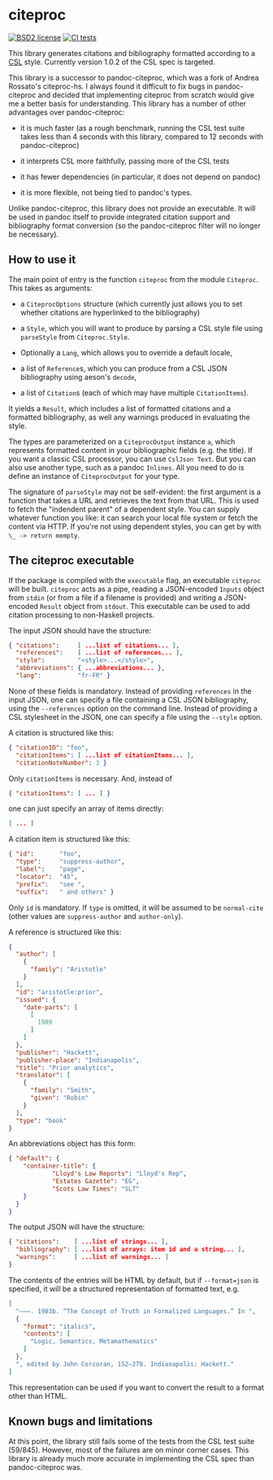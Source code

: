 # citeproc

[![BSD2 license](https://img.shields.io/badge/license-BSD2-blue.svg)](LICENSE)
[![CI
tests](https://github.com/jgm/citeproc/workflows/CI%20tests/badge.svg)](https://github.com/jgm/citeproc/actions)

<!--
[![Hackage](https://img.shields.io/hackage/v/citeproc.svg)](https://hackage.haskell.org/package/citeproc)
[![Stackage Lts](http://stackage.org/package/citeproc/badge/lts)](http://stackage.org/lts/package/citeproc)
[![Stackage Nightly](http://stackage.org/package/citeproc/badge/nightly)](http://stackage.org/nightly/package/citeproc)
-->

This library generates citations and bibliography formatted
according to a [CSL] style.  Currently version 1.0.2 of the CSL
spec is targeted.

This library is a successor to pandoc-citeproc, which was a fork
of Andrea Rossato's citeproc-hs.  I always found it difficult to
fix bugs in pandoc-citeproc and decided that implementing
citeproc from scratch would give me a better basis for
understanding.  This library has a number of other advantages
over pandoc-citeproc:

- it is much faster (as a rough benchmark, running the CSL
  test suite takes less than 4 seconds with this library,
  compared to 12 seconds with pandoc-citeproc)

- it interprets CSL more faithfully, passing more of the CSL
  tests

- it has fewer dependencies (in particular, it does not depend
  on pandoc)

- it is more flexible, not being tied to pandoc's types.

Unlike pandoc-citeproc, this library does not provide an
executable.  It will be used in pandoc itself to provide
integrated citation support and bibliography format conversion
(so the pandoc-citeproc filter will no longer be necessary).

[CSL]: https://docs.citationstyles.org/en/stable/specification.html

## How to use it

The main point of entry is the function `citeproc` from the
module `Citeproc`.  This takes as arguments:

- a `CiteprocOptions` structure (which currently just allows you
  to set whether citations are hyperlinked to the bibliography)

- a `Style`, which you will want to produce by parsing a CSL
  style file using `parseStyle` from `Citeproc.Style`.

- Optionally a `Lang`, which allows you to override a default locale,

- a list of `Reference`s, which you can produce from a CSL JSON
  bibliography using aeson's `decode`,

- a list of `Citation`s (each of which may have multiple
  `CitationItems`).

It yields a `Result`, which includes a list of formatted
citations and a formatted bibliography, as well any warnings
produced in evaluating the style.

The types are parameterized on a `CiteprocOutput` instance `a`,
which represents formatted content in your bibliographic
fields (e.g. the title).  If you want a classic CSL processor,
you can use `CslJson Text`.  But you can also use another type,
such as a pandoc `Inlines`.  All you need to do is define
an instance of `CiteprocOutput` for your type.

The signature of `parseStyle` may not be self-evident:
the first argument is a function that takes a URL and
retrieves the text from that URL.  This is used to fetch
the "indendent parent" of a dependent style.  You can supply
whatever function you like: it can search your local file
system or fetch the content via HTTP.  If you're not using
dependent styles, you can get by with `\_ -> return mempty`.

## The citeproc executable

If the package is compiled with the `executable` flag, an
executable `citeproc` will be built.  `citeproc` acts as a pipe,
reading a JSON-encoded `Inputs` object from `stdin` (or from
a file if a filename is provided) and writing
a JSON-encoded `Result` object from `stdout`.  This executable
can be used to add citation processing to non-Haskell projects.

The input JSON should have the structure:

``` json
{ "citations":     [ ...list of citations... ],
  "references":    [ ...list of references... ],
  "style":         "<style>...</style>",
  "abbreviations": { ...abbreviations... },
  "lang":          "fr-FR" }
```

None of these fields is mandatory.  Instead of providing
`references` in the input JSON, one can specify a file
containing a CSL JSON bibliography, using the `--references`
option on the command line.  Instead of providing a CSL
stylesheet in the JSON, one can specify a file using
the `--style` option.

A citation is structured like this:

``` json
{ "citationID": "foo",
  "citationItems": [ ...list of citationItems... ],
  "citationNoteNumber": 3 }
```

Only `citationItems` is necessary.  And, instead of

``` json
{ "citationItems": [ ... ] }
```

one can just specify an array of items directly:

``` json
[ ... ]
```

A citation item is structured like this:

``` json
{ "id":       "foo",
  "type":     "suppress-author",
  "label":    "page",
  "locator":  "45",
  "prefix":   "see ",
  "suffix":   " and others" }
```

Only `id` is mandatory.  If `type` is omitted, it will
be assumed to be `normal-cite` (other values are
`suppress-author` and `author-only`).

A reference is structured like this:

``` json
{
  "author": [
    {
      "family": "Aristotle"
    }
  ],
  "id": "aristotle:prior",
  "issued": {
    "date-parts": [
      [
        1989
      ]
    ]
  },
  "publisher": "Hackett",
  "publisher-place": "Indianapolis",
  "title": "Prior analytics",
  "translator": [
    {
      "family": "Smith",
      "given": "Robin"
    }
  ],
  "type": "book"
}
```

An abbreviations object has this form:

``` json
{ "default": {
    "container-title": {
            "Lloyd's Law Reports": "Lloyd's Rep",
            "Estates Gazette": "EG",
            "Scots Law Times": "SLT"
    }
  }
}
```

The output JSON will have the structure:

``` json
{ "citations":    [ ...list of strings... ],
  "bibliography": [ ...list of arrays: item id and a string... ],
  "warnings":     [ ...list of warnings... ]
}
```

The contents of the entries will be HTML by default, but
if `--format=json` is specified, it will be a structured
representation of formatted text, e.g.

``` json
[
  "———. 1983b. “The Concept of Truth in Formalized Languages.” In ",
  {
    "format": "italics",
    "contents": [
      "Logic, Semantics, Metamathematics"
    ]
  },
  ", edited by John Corcoran, 152–278. Indianapolis: Hackett."
]
```

This representation can be used if you want to convert the
result to a format other than HTML.

## Known bugs and limitations

At this point, the library still fails some of the tests from the
CSL test suite (59/845).  However, most of the failures are on
minor corner cases.  This library is already much more accurate
in implementing the CSL spec than pandoc-citeproc was.

